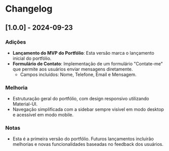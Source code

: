 # Changelog

## [1.0.0] - 2024-09-23

### Adições
- **Lançamento do MVP do Portfólio**: Esta versão marca o lançamento inicial do portfólio.
- **Formulário de Contato**: Implementação de um formulário "Contate-me" que permite aos usuários enviar mensagens diretamente.
  - Campos incluídos: Nome, Telefone, Email e Mensagem.

### Melhoria
- Estruturação geral do portfólio, com design responsivo utilizando Material-UI.
- Navegação simplificada com a sidebar sempre visível em modo desktop e acessível em modo mobile.

### Notas
- Esta é a primeira versão do portfólio. Futuros lançamentos incluirão melhorias e novas funcionalidades baseadas no feedback dos usuários.
